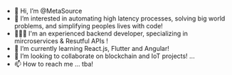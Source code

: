 - 👋 Hi, I’m @MetaSource
- 👀 I’m interested in automating high latency processes, solving big world problems, and simplifying peoples lives with code!
- 👨🏻‍🏫 I'm an experienced backend developer, specializing in mircroservices & Resutful APIs !
- 🌱 I’m currently learning React.js, Flutter and Angular! 
- 💞️ I’m looking to collaborate on blockchain and IoT projects!  ...
- 📫 How to reach me ... tba!

<!---
MetaSource/MetaSource is a ✨ special ✨ repository because its `README.md` (this file) appears on your GitHub profile.
You can click the Preview link to take a look at your changes.
--->
